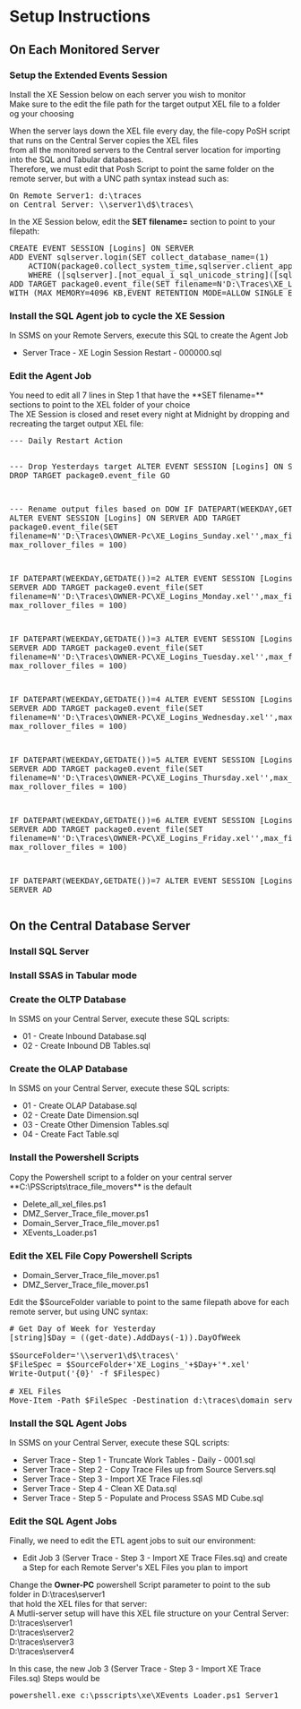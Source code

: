 <h1>Setup Instructions</h1>
<h2>On Each Monitored Server</h2>
<h3>Setup the Extended Events Session</h3>
Install the XE Session below on each server you wish to monitor<br>
Make sure to the edit the file path for the target output XEL file to a folder og your choosing<br>

When the server lays down the XEL file every day, the file-copy PoSH script that runs on the Central Server copies the XEL files<br>
from all the monitored servers to the Central server location for importing into the SQL and Tabular databases.<br> 
Therefore, we must edit that Posh Script to point the same folder on the remote server, but with a UNC path syntax instead such as:<br>
<pre>
On Remote Server1: d:\traces
on Central Server: \\server1\d$\traces\
</pre>

In the XE Session below, edit the **SET filename=** section to point to your filepath:
<pre>
CREATE EVENT SESSION [Logins] ON SERVER 
ADD EVENT sqlserver.login(SET collect_database_name=(1)
    ACTION(package0.collect_system_time,sqlserver.client_app_name,sqlserver.client_hostname,sqlserver.database_id,sqlserver.database_name,sqlserver.nt_username,sqlserver.server_instance_name,sqlserver.session_nt_username,sqlserver.username)
    WHERE ([sqlserver].[not_equal_i_sql_unicode_string]([sqlserver].[client_app_name],N'Microsoft SQL Server Management Studio - Transact-SQL IntelliSense') AND NOT [sqlserver].[like_i_sql_unicode_string]([sqlserver].[client_app_name],N'SQLAgent%')))
ADD TARGET package0.event_file(SET filename=N'D:\Traces\XE_Logins_Dummy.xel',max_file_size=(100),max_rollover_files=(100))
WITH (MAX_MEMORY=4096 KB,EVENT_RETENTION_MODE=ALLOW_SINGLE_EVENT_LOSS,MAX_DISPATCH_LATENCY=30 SECONDS,MAX_EVENT_SIZE=0 KB,MEMORY_PARTITION_MODE=NONE,TRACK_CAUSALITY=OFF,STARTUP_STATE=ON)
</pre>

<h3>Install the SQL Agent job to cycle the XE Session</h3>
In SSMS on your Remote Servers, execute this SQL to create the Agent Job<br>

* Server Trace - XE Login Session Restart - 000000.sql

<h3>Edit the Agent Job </h3>
You need to edit all 7 lines in Step 1 that have the **SET filename=** sections to point to the XEL folder of your choice<br>
The XE Session is closed and reset every night at Midnight by dropping and recreating the target output XEL file:
<pre>
--- Daily Restart Action

--- Drop Yesterdays target
ALTER EVENT SESSION [Logins] ON SERVER 
DROP TARGET package0.event_file
GO

--- Rename output files based on DOW
IF DATEPART(WEEKDAY,GETDATE())=1
	ALTER EVENT SESSION [Logins] ON SERVER 
	ADD TARGET package0.event_file(SET filename=N''D:\Traces\OWNER-Pc\XE_Logins_Sunday.xel'',max_file_size=100, max_rollover_files = 100)

IF DATEPART(WEEKDAY,GETDATE())=2
	ALTER EVENT SESSION [Logins] ON SERVER 
	ADD TARGET package0.event_file(SET filename=N''D:\Traces\OWNER-PC\XE_Logins_Monday.xel'',max_file_size=100, max_rollover_files = 100)

IF DATEPART(WEEKDAY,GETDATE())=3
	ALTER EVENT SESSION [Logins] ON SERVER 
	ADD TARGET package0.event_file(SET filename=N''D:\Traces\OWNER-PC\XE_Logins_Tuesday.xel'',max_file_size=100, max_rollover_files = 100)

IF DATEPART(WEEKDAY,GETDATE())=4
	ALTER EVENT SESSION [Logins] ON SERVER 
	ADD TARGET package0.event_file(SET filename=N''D:\Traces\OWNER-PC\XE_Logins_Wednesday.xel'',max_file_size=100, max_rollover_files = 100)

IF DATEPART(WEEKDAY,GETDATE())=5
	ALTER EVENT SESSION [Logins] ON SERVER 
	ADD TARGET package0.event_file(SET filename=N''D:\Traces\OWNER-PC\XE_Logins_Thursday.xel'',max_file_size=100, max_rollover_files = 100)

IF DATEPART(WEEKDAY,GETDATE())=6
	ALTER EVENT SESSION [Logins] ON SERVER 
	ADD TARGET package0.event_file(SET filename=N''D:\Traces\OWNER-PC\XE_Logins_Friday.xel'',max_file_size=100, max_rollover_files = 100)

IF DATEPART(WEEKDAY,GETDATE())=7
	ALTER EVENT SESSION [Logins] ON SERVER 
	AD
</pre>


<h2>On the Central Database Server</h2>
<h3>Install SQL Server</h3>
<h3>Install SSAS in Tabular mode</h3>

<h3>Create the OLTP Database</h3>
In SSMS on your Central Server, execute these SQL scripts:<br>

* 01 - Create Inbound Database.sql<br>
* 02 - Create Inbound DB Tables.sql<br>

<h3>Create the OLAP Database</h3>
In SSMS on your Central Server, execute these SQL scripts:<br>

* 01 - Create OLAP Database.sql<br>
* 02 - Create Date Dimension.sql<br>
* 03 - Create Other Dimension Tables.sql<br>
* 04 - Create Fact Table.sql<br>

<h3>Install the Powershell Scripts</h3>
Copy the Powershell script to a folder on your central server<br>
**C:\PSScripts\trace_file_movers** is the default<br>

* Delete_all_xel_files.ps1<br>
* DMZ_Server_Trace_file_mover.ps1<br>
* Domain_Server_Trace_file_mover.ps1<br>
* XEvents_Loader.ps1<br>

<h3>Edit the XEL File Copy Powershell Scripts</h3>

* Domain_Server_Trace_file_mover.ps1<br>
* DMZ_Server_Trace_file_mover.ps1<br>

Edit the $SourceFolder variable to point to the same filepath above for each remote server, but using UNC syntax:
<pre>
# Get Day of Week for Yesterday
[string]$Day = ((get-date).AddDays(-1)).DayOfWeek

$SourceFolder='\\server1\d$\traces\'
$FileSpec = $SourceFolder+'XE_Logins_'+$Day+'*.xel'
Write-Output('{0}' -f $Filespec)

# XEL Files
Move-Item -Path $FileSpec -Destination d:\traces\domain_server1  -Force -ErrorAction SilentlyContinue -WarningAction SilentlyContinue
</pre>

<h3>Install the SQL Agent Jobs</h3>
In SSMS on your Central Server, execute these SQL scripts:<br>

* Server Trace - Step 1 - Truncate Work Tables - Daily - 0001.sql<br>
* Server Trace - Step 2 - Copy Trace Files up from Source Servers.sql<br>
* Server Trace - Step 3 - Import XE Trace Files.sql<br>
* Server Trace - Step 4 - Clean XE Data.sql<br>
* Server Trace - Step 5 - Populate and Process SSAS MD Cube.sql<br>

<h3>Edit the SQL Agent Jobs</h3>
Finally, we need to edit the ETL agent jobs to suit our environment:<br>

* Edit Job 3 (Server Trace - Step 3 - Import XE Trace Files.sq) and create a Step for each Remote Server's XEL Files you plan to import<br>

Change the **Owner-PC** powershell Script parameter to point to the sub folder in D:\traces\server1<br>
that hold the XEL files for that server:<br>
A Mutli-server setup will have this XEL file structure on your Central Server:<br>
D:\traces\server1<br>
D:\traces\server2<br>
D:\traces\server3<br>
D:\traces\server4<br>

In this case, the new Job 3 (Server Trace - Step 3 - Import XE Trace Files.sq) Steps would be<br>
<pre>
powershell.exe c:\psscripts\xe\XEvents_Loader.ps1 Server1
</pre>
